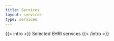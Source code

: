 ```yaml
---
title: Services
layout: services
type: services
---
```


{{< intro >}}
Selected EHRI services
{{< /intro >}}
